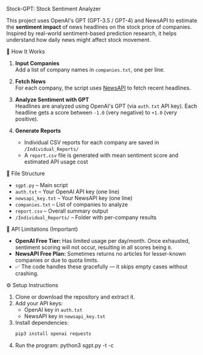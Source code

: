 Stock-GPT: Stock Sentiment Analyzer

This project uses OpenAI's GPT (GPT-3.5 / GPT-4) and NewsAPI to estimate the **sentiment impact** of news headlines on the stock price of companies. Inspired by real-world sentiment-based prediction research, it helps understand how daily news might affect stock movement.

🚀 How It Works

1. **Input Companies**  
   Add a list of company names in `companies.txt`, one per line.

2. **Fetch News**  
   For each company, the script uses [NewsAPI](https://newsapi.org) to fetch recent headlines.

3. **Analyze Sentiment with GPT**  
   Headlines are analyzed using OpenAI's GPT (via `auth.txt` API key). Each headline gets a score between `-1.0` (very negative) to `+1.0` (very positive).

4. **Generate Reports**  
   - Individual CSV reports for each company are saved in `/Individual_Reports/`
   - A `report.csv` file is generated with mean sentiment score and estimated API usage cost

📁 File Structure

- `sgpt.py` – Main script
- `auth.txt` – Your OpenAI API key (one line)
- `newsapi_key.txt` – Your NewsAPI key (one line)
- `companies.txt` – List of companies to analyze
- `report.csv` – Overall summary output
- `/Individual_Reports/` – Folder with per-company results

🧪 API Limitations (Important)

- **OpenAI Free Tier:** Has limited usage per day/month. Once exhausted, sentiment scoring will not occur, resulting in all scores being `0`.
- **NewsAPI Free Plan:** Sometimes returns no articles for lesser-known companies or due to quota limits.
- ✅ The code handles these gracefully — it skips empty cases without crashing.

⚙️ Setup Instructions

1. Clone or download the repository and extract it.
2. Add your API keys:
   - OpenAI key in `auth.txt`
   - NewsAPI key in `newsapi_key.txt`
3. Install dependencies:
   ```bash
   pip3 install openai requests

4. Run the program:  python3 sgpt.py -t -c


